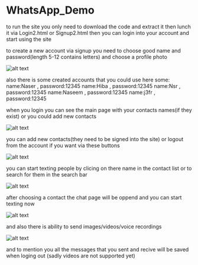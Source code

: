 # WhatsApp_Demo
to run the site you only need to download the code and extract it then lunch it via Login2.html or Signup2.html then you can login into your account and start using the site

to create a new account via signup you need to choose good name and password(length 5-12 contains letters) and choose a profile photo

![alt text](https://github.com/NaserDawod/WhatsApp_Demo/blob/main/siteimg/signup.png?raw=true)

also there is some created accounts that you could use here some:
name:Naser , password:12345
name:Hiba , password:12345
name:Nsr , password:12345
name:Naseem , password:12345
name:j3fr , password:12345

when you login you can see the main page with your contacts names(if they exist) or you could add new contacts

![alt text](https://github.com/[NaserDawod]/[WhatsApp_Demo]/blob/[main]/siteimg/mainpage.png?raw=true)

you can add new contacts(they need to be signed into the site) or logout from the account if you want via these buttons

![alt text](https://github.com/[NaserDawod]/[WhatsApp_Demo]/blob/[main]/siteimg/logout_add_btn.png?raw=true)

you can start texting people by clicing on there name in the contact list or to search for them in the search bar

![alt text](https://github.com/[NaserDawod]/[WhatsApp_Demo]/blob/[main]/siteimg/search.png?raw=true)

after choosing a contact the chat page will be oppend and you can start texting now

![alt text](https://github.com/[NaserDawod]/[WhatsApp_Demo]/blob/[main]/siteimg/chatPage.png?raw=true)

and also there is ability to send images/videos/voice recordings

![alt text](https://github.com/[NaserDawod]/[WhatsApp_Demo]/blob/[main]/siteimg/files.png?raw=true)

and to mention you all the messages that you sent and recive will be saved when loging out (sadly videos are not supported yet)
